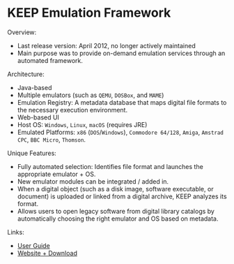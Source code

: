 # KEEP Emulation Framework

Overview: 
- Last release version: April 2012, no longer actively maintained​
- Main purpose was to provide on-demand emulation services through an automated framework.


Architecture: 
- Java-based​
- Multiple emulators (such as `QEMU`, `DOSBox`, and `MAME`)​
- Emulation Registry: A metadata database that maps digital file formats to the necessary execution environment.​
- Web-based UI​
- Host OS: `Windows`, `Linux`, `macOS` (requires JRE)​
- Emulated Platforms: `x86` (`DOS`/`Windows`), `Commodore 64/128`, `Amiga`, `Amstrad CPC`, `BBC Micro`, `Thomson`.


Unique Features: 
- Fully automated selection: Identifies file format and launches the appropriate emulator + OS.​
- New emulator modules can be integrated / added in. ​
- When a digital object (such as a disk image, software executable, or document) is uploaded or linked from a digital archive, KEEP analyzes its format.​
- Allows users to open legacy software from digital library catalogs by automatically choosing the right emulator and OS based on metadata.


Links: 
- [User Guide](https://emuframework.sourceforge.net/docs/System-User-Guide_2.0.pdf​)
- [Website + Download](https://emuframework.sourceforge.net/users.html#:~:text=from%20small%20departmental%20servers%20to,vast%20silos)

